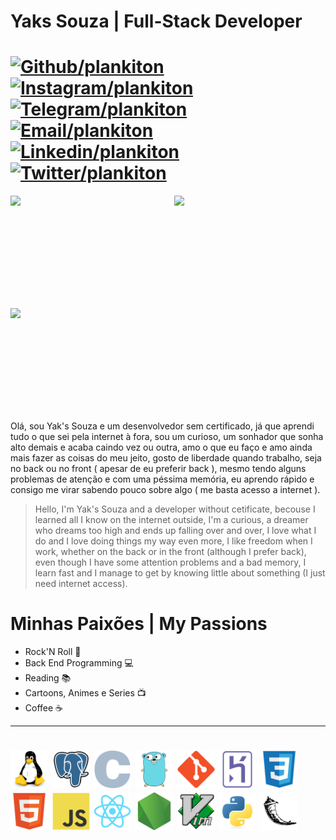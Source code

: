 # Yaks Souza | Full-Stack Developer



# [![Github/plankiton](https://camo.githubusercontent.com/57e6e285eca2428865a6ee7f5ba7c9f30166765211fd44096ee5b8c3ab188200/68747470733a2f2f696d672e69636f6e73382e636f6d2f666c75656e742f39362f3030303030302f6769746875622e706e67)](https://github.com/plankiton) [![Instagram/plankiton](https://camo.githubusercontent.com/026d55bed948b0a02322387cc80d4bbefe2eb07927a83b47375e3682e0618a99/68747470733a2f2f696d672e69636f6e73382e636f6d2f666c75656e742f39362f3030303030302f696e7374616772616d2d6e65772e706e67)](https://instagram.com/plank1ton) [![Telegram/plankiton](https://camo.githubusercontent.com/b227229f6020531b71aecf7f73b7c1255d09b01408d282ee2866e93f577a25bc/68747470733a2f2f696d672e69636f6e73382e636f6d2f666c75656e742f39362f3030303030302f74656c656772616d2d6170702e706e67)](https://t.me/plankiton) [![Email/plankiton](https://camo.githubusercontent.com/7b84b9b21305f1f8b72d6bfc5cd0fbf448354ff7c84513d43d2b34ad565362b8/68747470733a2f2f696d672e69636f6e73382e636f6d2f666c75656e742f39362f3030303030302f656d61696c2d6f70656e2e706e67)](mailto://pl4nk1ton@gmail.com) [![Linkedin/plankiton](https://camo.githubusercontent.com/c3aae05bca24b76260a337299ad83032637c85accd96b1b3dc67ca4957e2d6b9/68747470733a2f2f696d672e69636f6e73382e636f6d2f666c75656e742f39362f3030303030302f6c696e6b6564696e2e706e67)](https://linkedin.com/in/plankiton) [![Twitter/plankiton](https://camo.githubusercontent.com/d9d0e5ffd0d9695f025c9a4f35318047bb7764bec62894bc2a11e2feb1c05990/68747470733a2f2f696d672e69636f6e73382e636f6d2f666c75656e742f39362f3030303030302f747769747465722e706e67)](https://twitter.com/pl4nk1ton)

<img src="https://user-images.githubusercontent.com/39075126/109394996-c6fb7680-7908-11eb-968a-38021aca8118.png" width="48%" align="right"/>

<div  style="width:48%; display:flex; flex-direction:column">
<img height="180em" src="https://github-readme-stats.vercel.app/api?username=plankiton&show_icons=true&theme=onedark&include_all_commits=true&count_private=true&show_icons=true"/>
<img height="180em" src="https://github-readme-stats.vercel.app/api/top-langs/?username=plankiton&layout=compact&langs_count=8&theme=onedark"/>
</div>
Olá, sou Yak's Souza e um desenvolvedor sem certificado, já que aprendi tudo o que sei pela internet à fora, sou um curioso, um sonhador que sonha alto demais e acaba caindo vez ou outra, amo o que eu faço e amo ainda mais fazer as coisas do meu jeito, gosto de liberdade quando trabalho, seja no back ou no front ( apesar de eu preferir back ), mesmo tendo alguns problemas de atenção e com uma péssima memória, eu aprendo rápido e consigo me virar sabendo pouco sobre algo ( me basta acesso a internet ).

>  Hello, I'm Yak's Souza and a developer without cetificate, becouse I learned all I know on the internet outside, I'm a curious, a dreamer who dreams too high  and ends up falling over and over, I love what I do and I love doing things my way even more, I like freedom when I work, whether on the back or in the front (although I prefer back), even though I have some attention problems and a bad memory, I learn fast and I manage to get by knowing little about something (I just need internet access).

# Minhas Paixões | My Passions

- Rock'N Roll :guitar:
- Back End Programming :computer:
- Reading :books:
- Cartoons, Animes e Series :tv:
- Coffee :coffee:


-------

# <img src="https://github.com/devicons/devicon/raw/master/icons/linux/linux-original.svg" alt="Linux"  width="60" height="60"  /> <img src="https://github.com/devicons/devicon/raw/master/icons/postgresql/postgresql-original.svg" alt="Postrgresql"  width="60" height="60" /> <img alt="C Language" src="https://github.com/devicons/devicon/raw/master/icons/c/c-original.svg"  width="60" height="60"  /> <img alt="Go Language" src="https://github.com/devicons/devicon/raw/master/icons/go/go-original.svg" width="60" height="60" /> <img alt="GIT" src="https://github.com/devicons/devicon/raw/master/icons/git/git-original.svg" width="60" height="60"  /> <img alt="Heroku" src="https://github.com/devicons/devicon/raw/master/icons/heroku/heroku-original.svg"  width="60" height="60"  /> <img alt="CSS" src="https://github.com/devicons/devicon/raw/master/icons/css3/css3-original.svg" width="60" height="60"  /> <img alt="HTML" src="https://github.com/devicons/devicon/raw/master/icons/html5/html5-original.svg" width="60" height="60" /> <img alt="JS" src="https://github.com/devicons/devicon/raw/master/icons/javascript/javascript-original.svg"  width="60" height="60"  /> <img alt="ReactJS" src="https://github.com/devicons/devicon/raw/master/icons/react/react-original.svg" width="60" height="60"  /> <img alt="Node JS" src="https://github.com/devicons/devicon/raw/master/icons/nodejs/nodejs-original.svg" width="60" height="60"  /> <img alt="Vim" src="https://github.com/devicons/devicon/raw/master/icons/vim/vim-original.svg" width="60" height="60" /> <img alt="Python" src="https://github.com/devicons/devicon/raw/master/icons/python/python-original.svg" width="60" height="60" /> <img alt="Flask" src="https://github.com/devicons/devicon/raw/master/icons/flask/flask-original.svg" width="60" height="60" />
